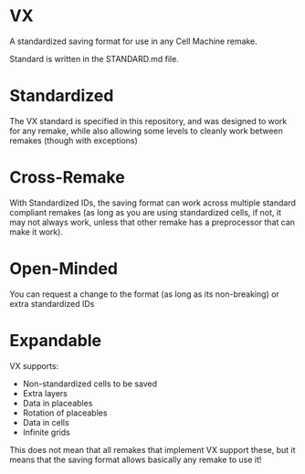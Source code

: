 # VX

A standardized saving format for use in any Cell Machine remake.

Standard is written in the STANDARD.md file.

# Standardized

The VX standard is specified in this repository, and was designed to work for any remake, while also allowing some levels to cleanly work between remakes (though with exceptions)

# Cross-Remake

With Standardized IDs, the saving format can work across multiple standard compliant remakes (as long as you are using standardized cells, if not, it may not always work, unless that other remake has a preprocessor that can make it work).

# Open-Minded

You can request a change to the format (as long as its non-breaking) or extra standardized IDs 

# Expandable

VX supports:
- Non-standardized cells to be saved
- Extra layers
- Data in placeables
- Rotation of placeables
- Data in cells
- Infinite grids

This does not mean that all remakes that implement VX support these, but it means that the saving format allows basically any remake to use it!
